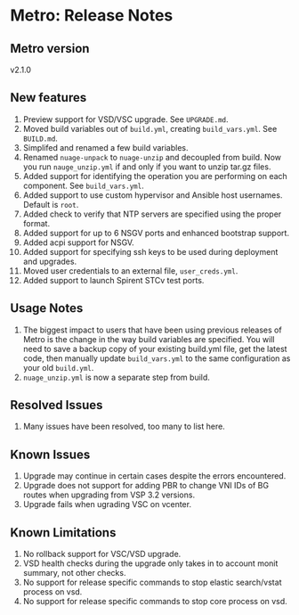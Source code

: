 # Metro: Release Notes

## Metro version
v2.1.0

## New features
1. Preview support for VSD/VSC upgrade. See `UPGRADE.md`.
1. Moved build variables out of `build.yml`, creating `build_vars.yml`. See `BUILD.md`.
1. Simplifed and renamed a few build variables.
1. Renamed `nuage-unpack` to `nuage-unzip` and decoupled from build. Now you run `nauge_unzip.yml` if and only if you want to unzip tar.gz files.
1. Added support for identifying the operation you are performing on each component. See `build_vars.yml`.
1. Added support to use custom hypervisor and Ansible host usernames. Default is `root`.
1. Added check to verify that NTP servers are specified using the proper format.
1. Added support for up to 6 NSGV ports and enhanced bootstrap support.
1. Added acpi support for NSGV.
1. Added support for specifying ssh keys to be used during deployment and upgrades.
1. Moved user credentials to an external file, `user_creds.yml`.
1. Added support to launch Spirent STCv test ports.
 
## Usage Notes
1. The biggest impact to users that have been using previous releases of Metro is the change in the way build variables are specified. You will need to save a backup copy of your existing build.yml file, get the latest code, then manually update `build_vars.yml` to the same configuration as your old `build.yml`. 
1. `nuage_unzip.yml` is now a separate step from build.
 
## Resolved Issues
1. Many issues have been resolved, too many to list here.
 
## Known Issues
1. Upgrade may continue in certain cases despite the errors encountered.
1. Upgrade does not support for adding PBR to change VNI IDs of BG routes when upgrading from VSP 3.2 versions.
1. Upgrade fails when ugrading VSC on vcenter.
 
## Known Limitations
 
1. No rollback support for VSC/VSD upgrade.
1. VSD health checks during the upgrade only takes in to account monit summary, not other checks.
1. No support for release specific commands to stop elastic search/vstat process on vsd.
1. No support for release specific commands to stop core process on vsd.
